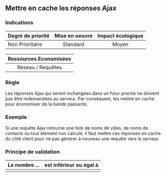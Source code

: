 ## Mettre en cache les réponses Ajax
### Indications
| Degré de priorité |      Mise en oeuvre       |  Impact écologique    | 
|-------------------|:-------------------------:|:---------------------:|
| Non Prioritaire   |  Standard                 |    Moyen              | 


|Ressources Economisées                                      |
|:----------------------------------------------------------:|
|  Réseau / Requêtes  |

### Règle
Les réponses Ajax qui seront inchangées dans un futur proche ne doivent pas être redemandées au serveur. Par conséquent, les mettre en cache pour économiser de la bande passante.

### Exemple
Si une requête Ajax retourne une liste de noms de villes, de noms de contacts ou tout élément non calculé, il faut mettre ces réponses en cache du côté client pour ne pas générer à nouveau une requête vers le serveur.

### Principe de validation

| Le nombre ...     | est inférieur ou égal à   |  
|-------------------|:-------------------------:|
|   |   |
